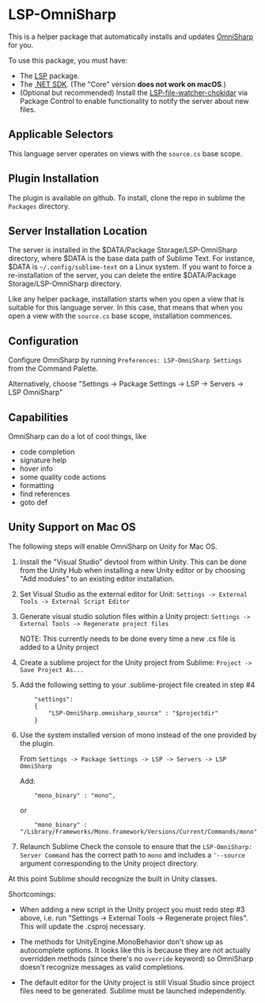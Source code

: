 # LSP-OmniSharp

This is a helper package that automatically installs and updates
[OmniSharp](https://github.com/OmniSharp/omnisharp-roslyn) for you.

To use this package, you must have:

- The [LSP](https://packagecontrol.io/packages/LSP) package.
- The [.NET SDK](https://dotnet.microsoft.com/download). (The "Core" version **does not work on macOS**.)
- (Optional but recommended) Install the [LSP-file-watcher-chokidar](https://github.com/sublimelsp/LSP-file-watcher-chokidar) via Package Control to enable functionality to notify the server about new files.


## Applicable Selectors

This language server operates on views with the `source.cs` base scope.

## Plugin Installation

The plugin is available on github. To install, clone the repo in sublime the `Packages` directory.


## Server Installation Location

The server is installed in the $DATA/Package Storage/LSP-OmniSharp directory, where $DATA is the base data path of Sublime Text.
For instance, $DATA is `~/.config/sublime-text` on a Linux system. If you want to force a re-installation of the server,
you can delete the entire $DATA/Package Storage/LSP-OmniSharp directory.

Like any helper package, installation starts when you open a view that is suitable for this language server. In this
case, that means that when you open a view with the `source.cs` base scope, installation commences.

## Configuration

Configure OmniSharp by running `Preferences: LSP-OmniSharp Settings` from the Command Palette.

Alternatively, choose "Settings -> Package Settings -> LSP -> Servers -> LSP OmniSharp"

## Capabilities

OmniSharp can do a lot of cool things, like

- code completion
- signature help
- hover info
- some quality code actions
- formatting
- find references
- goto def

## Unity Support on Mac OS

The following steps will enable OmniSharp on Unity for Mac OS.


1. Install the "Visual Studio" devtool from within Unity.
    This can be done from the Unity Hub when installing a new Unity editor or by choosing "Add modules" to an existing editor installation.

2. Set Visual Studio as the external editor for Unit:
    ```Settings -> External Tools -> External Script Editor```

3. Generate visual studio solution files within a Unity project:
    ```Settings -> External Tools -> Regenerate project files```

    NOTE: This currently needs to be done every time a new .cs file is added to a Unity project

4. Create a sublime project for the Unity project from Sublime:
    ```Project -> Save Project As...```

5. Add the following setting to your .sublime-project file created in step #4

    ```
        "settings":
        {
            "LSP-OmniSharp.omnisharp_source" : "$projectdir"
        }
    ```

6. Use the system installed version of mono instead of the one provided by the plugin.

    From `Settings -> Package Settings -> LSP -> Servers -> LSP OmniSharp`

    Add:

    ```
        "mono_binary" : "mono",
    ```

    or

    ```
        "mono_binary" : "/Library/Frameworks/Mono.framework/Versions/Current/Commands/mono",
    ```

7. Relaunch Sublime
    Check the console to ensure that the `LSP-OmniSharp: Server Command` has the correct path to `mono` and
    includes a `'--source` argument corresponding to the Unity project directory.

At this point Sublime should recognize the built in Unity classes.

Shortcomings:

- When adding a new script in the Unity project you must redo step #3 above, i.e. run "Settings -> External Tools -> Regenerate project files". This will update the .csproj necessary.

- The methods for UnityEngine.MonoBehavior don't show up as autocomplete options. It looks like this is because
they are not actually overridden methods (since there's no `override` keyword) so OmniSharp doesn't
recognize messages as valid completions.

- The default editor for the Unity project is still Visual Studio since project files need to be generated. Sublime must be launched independently.
